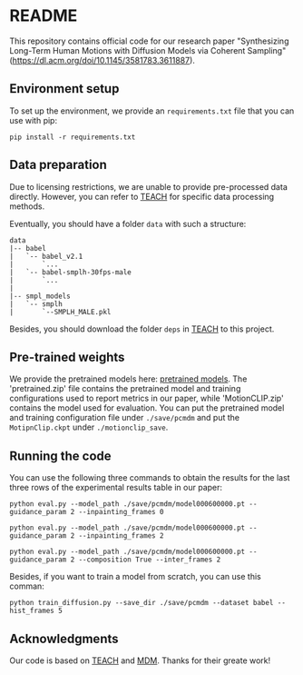 # README

This repository contains official code for our research paper "Synthesizing Long-Term Human Motions with Diffusion Models via Coherent Sampling" (https://dl.acm.org/doi/10.1145/3581783.3611887).

## Environment setup
To set up the environment, we provide an `requirements.txt` file that you can use with pip:
```
pip install -r requirements.txt
```
## Data preparation
Due to licensing restrictions, we are unable to provide pre-processed data directly. However, you can refer to [TEACH](https://github.com/athn-nik/teach#data) for specific data processing methods.

Eventually, you should have a folder `data` with such a structure:
```
data
|-- babel
|   `-- babel_v2.1
|       `...
|   `-- babel-smplh-30fps-male 
|       `...
|
|-- smpl_models
|   `-- smplh
|       `--SMPLH_MALE.pkl
```

Besides, you should download the folder `deps` in [TEACH](https://github.com/athn-nik/teach/tree/main/deps) to this project.

## Pre-trained weights
We provide the pretrained models here: [pretrained models](https://drive.google.com/drive/folders/1Lrj5FEt7bFFiv_VnfoDFoQgZzfF4X6RJ?usp=sharing). The 'pretrained.zip' file contains the pretrained model and training configurations used to report metrics in our paper, while 'MotionCLIP.zip' contains the model used for evaluation. You can put the pretrained model and training configuration file under `./save/pcmdm` and put the `MotipnClip.ckpt` under `./motionclip_save`.

## Running the code
You can use the following three commands to obtain the results for the last three rows of the experimental results table in our paper:
```
python eval.py --model_path ./save/pcmdm/model000600000.pt --guidance_param 2 --inpainting_frames 0

python eval.py --model_path ./save/pcmdm/model000600000.pt --guidance_param 2 --inpainting_frames 2

python eval.py --model_path ./save/pcmdm/model000600000.pt --guidance_param 2 --composition True --inter_frames 2
```

Besides, if you want to train a model from scratch, you can use this comman:
```
python train_diffusion.py --save_dir ./save/pcmdm --dataset babel --hist_frames 5 
```

## Acknowledgments
Our code is based on [TEACH](https://github.com/athn-nik/teach) and [MDM](https://github.com/GuyTevet/motion-diffusion-model). Thanks for their greate work!
